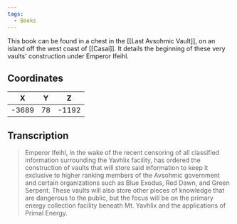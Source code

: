 ```yaml
---
tags:
  - Books
---
```


This book can be found in a chest in the [[Last Avsohmic Vault]], on an island off the west coast of [[Casai]]. It details the beginning of these very vaults' construction under Emperor Ifeihl.

## Coordinates
| **X** | **Y** | **Z** |
| :---: | :---: | :---: |
| -3689 |  78   | -1192 |

## Transcription
> Emperor Ifeihl, in the wake of the recent censoring of all classified information surrounding the Yavhlix facility, has ordered the construction of vaults that will store said information to keep it exclusive to higher ranking members of the Avsohmic government and certain organizations such as Blue Exodus, Red Dawn, and Green Serpent. These vaults will also store other pieces of knowledge that are dangerous to the public, but the focus will be on the primary energy collection facility beneath Mt. Yavhlix and the applications of Primal Energy.

